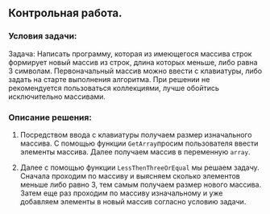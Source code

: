 ## Контрольная работа.

### Условия задачи:
 Задача: Написать программу, которая из имеющегося массива строк формирует новый массив из строк, длина которых меньше, либо равна 3 символам. Первоначальный массив можно ввести с клавиатуры, либо задать на старте выполнения алгоритма. При решении не рекомендуется пользоваться коллекциями, лучше обойтись исключительно массивами.

 ### Описание решения:
 1. Посредством ввода с клавиатуры получаем размер изначального массива. С помощью функции `GetArray`просим пользователя ввести элементы массива. Далее получаем массив в переменную `array`.

 2. Далее с помощью функции `LessThenThreeOrEqual` мы решаем задачу. Сначала проходим по массиву и выясняем сколько элементов меньше либо равно 3, тем самым получаем размер нового массива. Затем еще раз проходим по массиву изначальному и уже добавляем элементы в новый массив согласно условию задачи.



